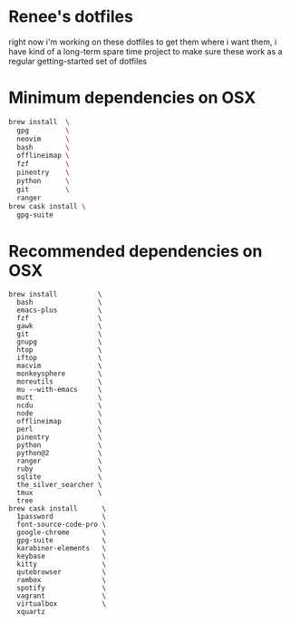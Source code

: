 # Renee's dotfiles
right now i'm working on these dotfiles to get them where i want them, i have kind of a long-term spare time project to make sure these work as a regular getting-started set of dotfiles

# Minimum dependencies on OSX
``` bash
brew install  \
  gpg         \
  neovim      \
  bash        \
  offlineimap \
  fzf         \
  pinentry    \
  python      \
  git         \
  ranger
brew cask install \
  gpg-suite
```

# Recommended dependencies on OSX
```
brew install          \
  bash                \
  emacs-plus          \
  fzf                 \
  gawk                \
  git                 \
  gnupg               \
  htop                \
  iftop               \
  macvim              \
  monkeysphere        \
  moreutils           \
  mu --with-emacs     \
  mutt                \
  ncdu                \
  node                \
  offlineimap         \
  perl                \
  pinentry            \
  python              \
  python@2            \
  ranger              \
  ruby                \
  sqlite              \
  the_silver_searcher \
  tmux                \
  tree
brew cask install      \
  1password            \
  font-source-code-pro \
  google-chrome        \
  gpg-suite            \
  karabiner-elements   \
  keybase              \
  kitty                \
  qutebrowser          \
  rambox               \
  spotify              \
  vagrant              \
  virtualbox           \
  xquartz
```
